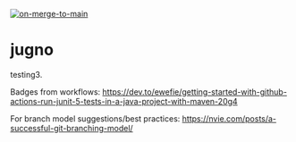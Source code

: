 [![on-merge-to-main](https://github.com/jugno-mymentor/jugno/actions/workflows/on-merge-to-main.yaml/badge.svg)](https://github.com/jugno-mymentor/jugno/actions/workflows/on-merge-to-main.yaml)

# jugno
testing3.

Badges from workflows:
https://dev.to/ewefie/getting-started-with-github-actions-run-junit-5-tests-in-a-java-project-with-maven-20g4


For branch model suggestions/best practices:
https://nvie.com/posts/a-successful-git-branching-model/
